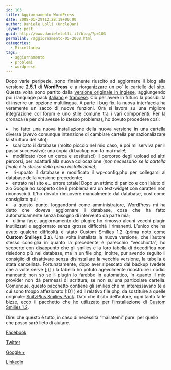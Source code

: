 ```yaml
---
id: 103
title: Aggiornamento WordPress
date: 2008-05-29T12:28:19+00:00
author: Daniele Lolli (UncleDan)
layout: post
guid: http://www.danielelolli.it/blog/?p=103
permalink: /aggiornamento-05-2008.html
categories:
  - Miscellanea
tags:
  - aggiornamento
  - problemi
  - wordpress
---
```

<p style="text-align: justify;">
  Dopo varie peripezie, sono finalmente riuscito ad aggiornare il blog alla versione <strong>2.5.1</strong> di <strong>WordPress</strong> e a riorganizzare un po&#8217; le cartelle del sito. Questa volta sono partito dalla <a title="Download WordPress English" href="http://wordpress.org/download/" target="_blank">versione originale in inglese</a>, aggiungendo poi i language pack <a title="Download WordPress Italiano (Language Pack)" href="http://www.wordpress-it.it/wordpress-in-italiano/" target="_blank">italiano</a> e <a title="Download WordPress Français (Language Pack)" href="http://www.wordpress-fr.net/telechargements" target="_blank">francese</a>. Ciò per avere in futuro la possibilità di inserire un opzione multilingua. A parte i bug fix, la nuova interfaccia ha veramente un sacco di nuove funzioni. Ora si lavora su una migliore integrazione col forum e uno stile comune tra i vari componenti. Per la cronaca (e per chi avesse lo stesso problema), ho dovuto procedere così:
</p>

<li style="text-align: justify;">
  ho fatto una nuova installazione della nuova versione in una cartella diversa (avevo comunque intenzione di cambiare cartella per razionalizzare la struttura del sito);
</li>
<li style="text-align: justify;">
  scaricato il database (molto piccolo nel mio caso, e poi mi serviva per il passo successivo): una copia di backup non fa mai male!;
</li>
<li style="text-align: justify;">
  modificato (con un cerca e sostituisci) il percorso degli upload ed altri percorsi, per adattarli alla nuova collocazione (<em>non necessario se la cartella finale è la stessa della prima installazione)</em>;
</li>
<li style="text-align: justify;">
  ri-uppato il database e modificato il wp-config.php per collegarsi al database della versione precedente;
</li>
<li style="text-align: justify;">
  entrato nel sito e&#8230; errore totale! Dopo un attimo di panico e con l&#8217;aiuto di zio Google ho scoperto che il problema era un text-widget con caratteri non riconosciuti. L&#8217;ho dovuto rimuovere manualmente dal database, così come consigliato qui;
</li>
<li style="text-align: justify;">
  a questo punto, loggandomi come amministratore, WordPress mi ha detto che doveva aggiornare il database, cosa che ha fatto automaticamente senza bisogno di intervento da parte mia;
</li>
<li style="text-align: justify;">
  ultima fase, aggiornamento dei plugin; ho rimosso alcuni vecchi plugin inutilizzati e aggiornato senza grosse difficoltà i rimanenti. L&#8217;unico che ha avuto qualche difficoltà è stato Custom Smilies 1.2 (prima noto come <strong>Custom Smileys 2.x</strong>). Una volta installata la nuova versione, che l&#8217;autore stesso consiglia in quanto la precedente è parecchio &#8220;vecchiotta&#8221;, ho scoperto con disappunto che gli smilies e la loro tabella di decodifica non risiedono più nel database, ma in un file php; inoltre, pur avendo seguito il consiglio di disattivare senza disinstallare la vecchia versione, la tabella è stata cancellata. Fortunatamente, dopo aver ripescato dal backup (vedete che a volte serve [;)] ) la tabella ho potuto agevolmente ricostruire i codici mancanti: non so se il plugin lo farebbe in automatico, in quanto il mio provider non dà permessi di scrittura, se non su una particolare cartella. Comunque, questo pacchetto contiene gli smilies che mi interessavano (e a cui sono troppo affezionato [:D] ) ed il relativo file php, da sostituire a quelle originale: <a href="http://www.danielelolli.it/wp-content/uploads/2008/05/snitzplus_smilies_pack.zip">SnitzPlus Smilies Pack</a>. Dato che il sito dell&#8217;autore, ogni tanto fa le bizze, ecco il pacchetto che ho utilizzato per l&#8217;installazione di <a href="http://www.danielelolli.it/wp-content/uploads/2008/05/custom-smilies12.zip">Custom Smilies 1.2</a>.
</li>

Direi che questo è tutto, in caso di necessità &#8220;mailatemi&#8221; pure: per quello che posso sarò lieto di aiutare.

<div class="container_share">
  <a href="http://www.facebook.com/sharer.php?u=http://www.danielelolli.it/aggiornamento-05-2008.html&t=Aggiornamento WordPress" target="_blank" class="button_purab_share facebook"><span><i class="icon-facebook"></i></span>
  
  <p>
    Facebook
  </p></a> 
  
  <a href="http://twitter.com/share?url=http://www.danielelolli.it/aggiornamento-05-2008.html&text=Aggiornamento WordPress" target="_blank" class="button_purab_share twitter"><span><i class="icon-twitter"></i></span>
  
  <p>
    Twitter
  </p></a> 
  
  <a href="https://plus.google.com/share?url=http://www.danielelolli.it/aggiornamento-05-2008.html" target="_blank" class="button_purab_share google-plus"><span><i class="icon-google-plus"></i></span>
  
  <p>
    Google +
  </p></a> 
  
  <a href="http://www.linkedin.com/shareArticle?mini=true&url=http://www.danielelolli.it/aggiornamento-05-2008.html&title=Aggiornamento WordPress" target="_blank" class="button_purab_share linkedin"><span><i class="icon-linkedin"></i></span>
  
  <p>
    Linkedin
  </p></a>
</div>